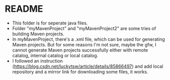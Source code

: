 # README

* This folder is for seperate java files. 
* Folder "myMavenProject" and "myMavenProject2" are some tries of building Maven projects.
* In myMavenProject, there's a .xml file, which can be used for generating Maven projects. But for some reasons I'm not sure, maybe the gfw, I cannot generate Maven projects successfully either with remote catalog, internal catalog or local catalog.
* I followed an instruction (https://blog.csdn.net/luckytsw/article/details/85866497) and add local repository and a mirror link for downloading some files, it works. 

